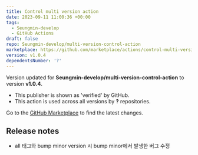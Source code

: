```yaml
---
title: Control multi version action
date: 2023-09-11 11:00:36 +00:00
tags:
  - Seungmin-develop
  - GitHub Actions
draft: false
repo: Seungmin-develop/multi-version-control-action
marketplace: https://github.com/marketplace/actions/control-multi-version-action
version: v1.0.4
dependentsNumber: '?'
---
```



Version updated for **Seungmin-develop/multi-version-control-action** to version **v1.0.4**.
- This publisher is shown as 'verified' by GitHub.
- This action is used across all versions by **?** repositories.

Go to the [GitHub Marketplace](https://github.com/marketplace/actions/control-multi-version-action) to find the latest changes.

## Release notes

- all 태그와 bump minor version 시 bump minor에서 발생한 버그 수정
